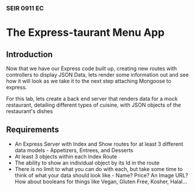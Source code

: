 ### SEIR 0911 EC

# The Express-taurant Menu App

## Introduction

Now that we have our Express code built up, creating new routes with controllers to display JSON Data, lets render some information out and see how it will look as we take it to the next step attaching Mongoose to express.

For this lab, lets create a back end server that renders data for a mock restaurant, detailing different types of cuisine, with JSON objects of the restaurant's dishes

## Requirements

- An Express Server with Index and Show routes for at least 3 different data models - Appetizers, Entrees, and Desserts
- At least 3 objects within each Index Route
- The ability to show an individual object by its Id in the route
- There is no limit to what you can do with each, but take some time to think of what your data should look like - Name? Price? An Image URL? How about booleans for things like Vegan, Gluten Free, Kosher, Halal...
